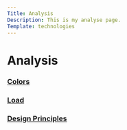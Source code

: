 ```yaml
---
Title: Analysis
Description: This is my analyse page.
Template: technologies
---
```


Analysis
=============


<div class="tec-box colors">
    <a href="analysis/01_colors">
        <h3>Colors</h3>
        <p>
        </p>
    </a>
</div>

<div class="tec-box load">
    <a href="analysis/02_load">
        <h3>Load</h3>
        <p>
        </p>
    </a>
</div>

<div class="tec-box design-principles">
    <a href="analysis/03_design_principles">
        <h3>Design Principles</h3>
        <p>
        </p>
    </a>
</div>

